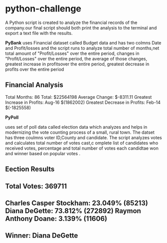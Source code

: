 # python-challenge

A Python script is created to analyze the financial records of the company.our final script should both print the analysis to the terminal and export a text file with the results.

 

**PyBank**
 uses Financial dataset called Budget data and has two colmns Date and Profit/losses and the script runs to analyze total number of months,net total amount of "Profit/Losses" over the entire period, changes in "Profit/Losses" over the entire period, the average of those changes,  greatest increase in profitsover the entire period, greatest decrease in profits  over the entire period

Financial Analysis
------------------------------------
Total Months: 86
Total: $22564198
Average Change: $-8311.11
Greatest Increase in Profits: Aug-16 $(1862002)
Greatest Decrease in Profits: Feb-14 $(-1825558)


**PyPoll** 

uses set of poll data called election data which analyzes and helps in modernizing the vote counting process of a small, rural town. The datset has three coulmns voter ID,County and candidate. The script analyzes votes and calculates total number of votes cast,c omplete list of candidates who received votes, percentage and total number of votes each candidtae won and winner based on popular votes .

Eection Results
------------------------
Total Votes: 369711
------------------------
Charles Casper Stockham: 23.049%  (85213)
Diana DeGette: 73.812%  (272892)
Raymon Anthony Doane: 3.139%  (11606)
------------------------
Winner: Diana DeGette
------------------------
